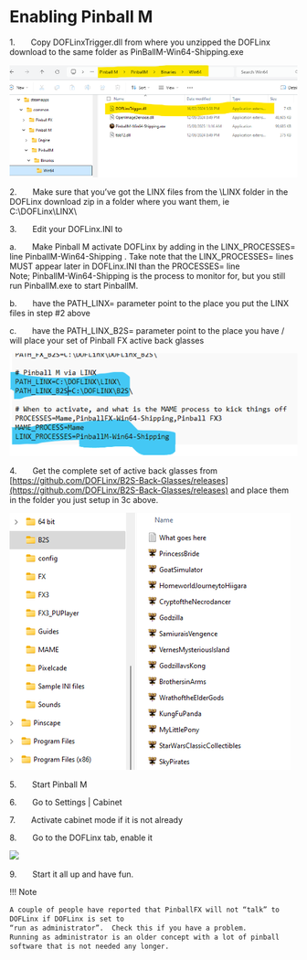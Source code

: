 # Enabling Pinball M


1.       Copy DOFLinxTrigger.dll from where you unzipped the DOFLinx download to the same folder as PinBallM-Win64-Shipping.exe

![](../img/media/PinballM_DLL_Location.png)

2.       Make sure that you’ve got the LINX files from the \\LINX folder in the DOFLinx download zip in a folder where you want them, ie C:\\DOFLinx\\LINX\\

3.       Edit your DOFLinx.INI to

a.       Make Pinball M activate DOFLinx by adding in the LINX_PROCESSES= line PinballM-Win64-Shipping . Take note that the LINX_PROCESSES= lines MUST appear later in DOFLinx.INI than the PROCESSES= line  
Note; PinballM-Win64-Shipping is the process to monitor for, but you still run PinballM.exe to start PinballM.
 
b.       have the PATH\_LINX= parameter point to the place you put the LINX files in step #2 above

c.       have the PATH\_LINX\_B2S= parameter point to the place you have / will place your set of Pinball FX active back glasses  
  
![](../img/media/PinballM_DOFLInxINI.png)
  

4.       Get the complete set of active back glasses from [https://github.com/DOFLinx/B2S-Back-Glasses/releases](https://github.com/DOFLinx/B2S-Back-Glasses/releases) and place them in the folder you just setup in 3c above.  
  
![](../img/media/PinballFX_03.png)
  

5.       Start Pinball M

6.       Go to Settings | Cabinet

7.       Activate cabinet mode if it is not already

8.       Go to the DOFLinx tab, enable it

![](../img/media/PinballM_DOFLinx_Enabled.png)

9.       Start it all up and have fun.

!!! Note

    A couple of people have reported that PinballFX will not “talk” to DOFLinx if DOFLinx is set to 
    “run as administrator”.  Check this if you have a problem.  
    Running as administrator is an older concept with a lot of pinball software that is not needed any longer.
